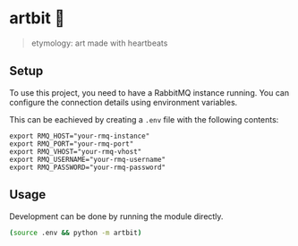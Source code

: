 # artbit 🎨

> etymology: art made with heartbeats

## Setup

To use this project, you need to have a RabbitMQ instance running.
You can configure the connection details using environment variables.

This can be eachieved by creating a `.env` file with the following contents:

```
export RMQ_HOST="your-rmq-instance"
export RMQ_PORT="your-rmq-port"
export RMQ_VHOST="your-rmq-vhost"
export RMQ_USERNAME="your-rmq-username"
export RMQ_PASSWORD="your-rmq-password"
```

## Usage

Development can be done by running the module directly.

```bash
(source .env && python -m artbit)
```
